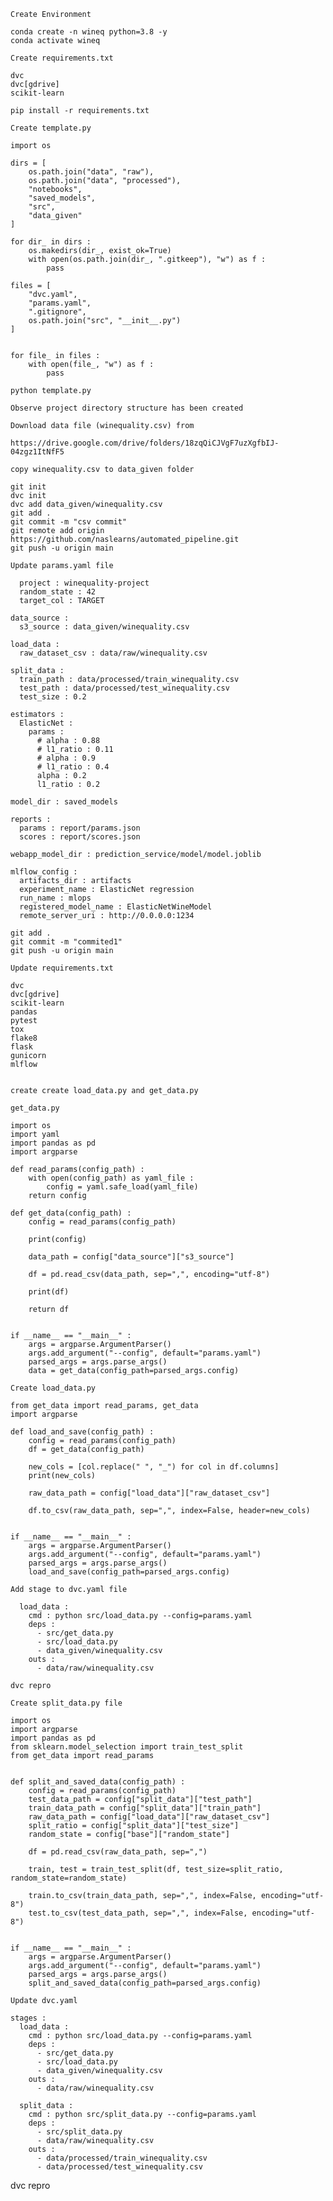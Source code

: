 ```
Create Environment
```
```
conda create -n wineq python=3.8 -y
conda activate wineq
```
```
Create requirements.txt
```
```
dvc
dvc[gdrive]
scikit-learn
```
```
pip install -r requirements.txt
```
```
Create template.py
```
```
import os

dirs = [
    os.path.join("data", "raw"),
    os.path.join("data", "processed"),
    "notebooks",
    "saved_models",
    "src",
    "data_given"
]

for dir_ in dirs :
    os.makedirs(dir_, exist_ok=True)
    with open(os.path.join(dir_, ".gitkeep"), "w") as f :
        pass

files = [
    "dvc.yaml",
    "params.yaml",
    ".gitignore",
    os.path.join("src", "__init__.py")
]


for file_ in files :
    with open(file_, "w") as f :
        pass
```
```
python template.py
```
```
Observe project directory structure has been created 
```
```
Download data file (winequality.csv) from 
```
```
https://drive.google.com/drive/folders/18zqQiCJVgF7uzXgfbIJ-04zgz1ItNfF5
```
```
copy winequality.csv to data_given folder 
```
```
git init
dvc init
dvc add data_given/winequality.csv
git add .
git commit -m "csv commit"
git remote add origin https://github.com/naslearns/automated_pipeline.git 
git push -u origin main
```
```Update params.yaml file```
```base :
  project : winequality-project
  random_state : 42
  target_col : TARGET

data_source : 
  s3_source : data_given/winequality.csv

load_data :
  raw_dataset_csv : data/raw/winequality.csv

split_data :
  train_path : data/processed/train_winequality.csv
  test_path : data/processed/test_winequality.csv
  test_size : 0.2

estimators :
  ElasticNet :
    params :
      # alpha : 0.88
      # l1_ratio : 0.11
      # alpha : 0.9
      # l1_ratio : 0.4
      alpha : 0.2
      l1_ratio : 0.2

model_dir : saved_models

reports :
  params : report/params.json
  scores : report/scores.json

webapp_model_dir : prediction_service/model/model.joblib

mlflow_config :
  artifacts_dir : artifacts
  experiment_name : ElasticNet regression
  run_name : mlops
  registered_model_name : ElasticNetWineModel
  remote_server_uri : http://0.0.0.0:1234
```
```
git add .
git commit -m "commited1"
git push -u origin main
```

```Update requirements.txt```

```
dvc
dvc[gdrive]
scikit-learn
pandas
pytest
tox
flake8
flask
gunicorn
mlflow
```
```pip install -r requirements.txt
```

```create create load_data.py and get_data.py```

```get_data.py```
```
import os
import yaml
import pandas as pd
import argparse

def read_params(config_path) :
    with open(config_path) as yaml_file :
        config = yaml.safe_load(yaml_file)
    return config

def get_data(config_path) :
    config = read_params(config_path)

    print(config)

    data_path = config["data_source"]["s3_source"]

    df = pd.read_csv(data_path, sep=",", encoding="utf-8")

    print(df)

    return df


if __name__ == "__main__" :
    args = argparse.ArgumentParser()
    args.add_argument("--config", default="params.yaml")
    parsed_args = args.parse_args()
    data = get_data(config_path=parsed_args.config)
```

```Create load_data.py```

```import os
from get_data import read_params, get_data
import argparse

def load_and_save(config_path) :
    config = read_params(config_path)
    df = get_data(config_path)

    new_cols = [col.replace(" ", "_") for col in df.columns]
    print(new_cols)

    raw_data_path = config["load_data"]["raw_dataset_csv"]

    df.to_csv(raw_data_path, sep=",", index=False, header=new_cols)


if __name__ == "__main__" :
    args = argparse.ArgumentParser()
    args.add_argument("--config", default="params.yaml")
    parsed_args = args.parse_args()
    load_and_save(config_path=parsed_args.config)
```
```Add stage to dvc.yaml file```
```stages :
  load_data :
    cmd : python src/load_data.py --config=params.yaml
    deps :
      - src/get_data.py
      - src/load_data.py
      - data_given/winequality.csv
    outs :
      - data/raw/winequality.csv
```
```
dvc repro
```
```Create split_data.py file```
```
import os
import argparse 
import pandas as pd 
from sklearn.model_selection import train_test_split
from get_data import read_params


def split_and_saved_data(config_path) :
    config = read_params(config_path)
    test_data_path = config["split_data"]["test_path"]
    train_data_path = config["split_data"]["train_path"]
    raw_data_path = config["load_data"]["raw_dataset_csv"]
    split_ratio = config["split_data"]["test_size"]
    random_state = config["base"]["random_state"]

    df = pd.read_csv(raw_data_path, sep=",")

    train, test = train_test_split(df, test_size=split_ratio, random_state=random_state)

    train.to_csv(train_data_path, sep=",", index=False, encoding="utf-8")
    test.to_csv(test_data_path, sep=",", index=False, encoding="utf-8")


if __name__ == "__main__" :
    args = argparse.ArgumentParser()
    args.add_argument("--config", default="params.yaml")
    parsed_args = args.parse_args()
    split_and_saved_data(config_path=parsed_args.config)
```

```Update dvc.yaml```

```
stages :
  load_data :
    cmd : python src/load_data.py --config=params.yaml
    deps :
      - src/get_data.py
      - src/load_data.py
      - data_given/winequality.csv
    outs :
      - data/raw/winequality.csv

  split_data :
    cmd : python src/split_data.py --config=params.yaml
    deps :
      - src/split_data.py
      - data/raw/winequality.csv
    outs :
      - data/processed/train_winequality.csv
      - data/processed/test_winequality.csv
```
dvc repro



